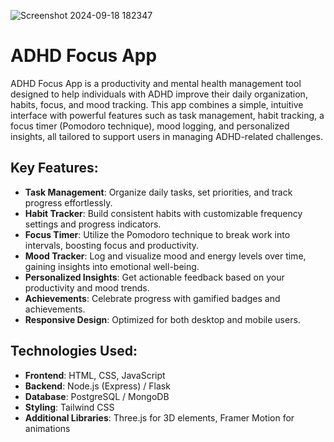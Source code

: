 ![Screenshot 2024-09-18 182347](https://github.com/user-attachments/assets/4e0daa21-2a31-4dd7-815d-e9a19e43c90d)
# ADHD Focus App

ADHD Focus App is a productivity and mental health management tool designed to help individuals with ADHD improve their daily organization, habits, focus, and mood tracking. This app combines a simple, intuitive interface with powerful features such as task management, habit tracking, a focus timer (Pomodoro technique), mood logging, and personalized insights, all tailored to support users in managing ADHD-related challenges.

## Key Features:

- **Task Management**: Organize daily tasks, set priorities, and track progress effortlessly.
- **Habit Tracker**: Build consistent habits with customizable frequency settings and progress indicators.
- **Focus Timer**: Utilize the Pomodoro technique to break work into intervals, boosting focus and productivity.
- **Mood Tracker**: Log and visualize mood and energy levels over time, gaining insights into emotional well-being.
- **Personalized Insights**: Get actionable feedback based on your productivity and mood trends.
- **Achievements**: Celebrate progress with gamified badges and achievements.
- **Responsive Design**: Optimized for both desktop and mobile users.

## Technologies Used:

- **Frontend**: HTML, CSS, JavaScript
- **Backend**: Node.js (Express) / Flask
- **Database**: PostgreSQL / MongoDB
- **Styling**: Tailwind CSS
- **Additional Libraries**: Three.js for 3D elements, Framer Motion for animations
